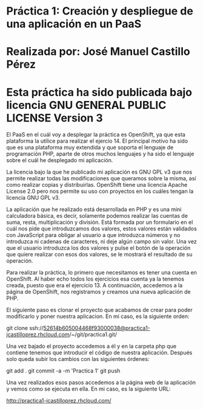 Práctica 1: Creación y despliegue de una aplicación en un PaaS
=========
Realizada por: José Manuel Castillo Pérez
=========
Esta práctica ha sido publicada bajo licencia GNU GENERAL PUBLIC LICENSE Version 3
=========
El PaaS en el cuál voy a desplegar la práctica es OpenShift, ya que esta plataforma la utilice para realizar el ejercio 14. El principal motivo ha sido que es una plataforma muy extendida y que soporta el lenguaje de programación PHP, aparte de otros muchos lenguajes y ha sido el lenguaje sobre el cuál he desplegado mi aplicación. 

La licencia bajo la que he publicado mi aplicación es GNU GPL v3 que nos permite realizar todas las modificaciones que queramos sobre la misma, así como realizar copias y distribuirlas. OpenShift tiene una licencia Apache License 2.0 pero nos permite su uso con proyectos en los cuáles tengan la licencia GNU GPL v3. 

La aplicación que he realizado está desarrollada en PHP y es una mini calculadora básica, es decir, solamente podemos realizar las cuentas de suma, resta, multiplicación y división. Está formada por un formulario en el cuál nos pide que introduzcamos dos valores, estos valores están validados con JavaScript para obligar al usuario a que introduzca números y no introduzca ni cadenas de caracteres, ni deje algún campo sin valor. Una vez que el usuario introduzca los dos valores y pulse el botón de la operación que quiere realizar con esos dos valores, se le mostrará el resultado de su operación. 

Para realizar la práctica, lo primero que necesitamos es tener una cuenta en OpenShift. Al haber echo todos los ejercicios esa cuenta ya la tenemos creada, puesto que era el ejercicio 13. A continuación, accedemos a la página de OpenShift, nos registramos y creamos una nueva aplicación de PHP. 

El siguiente paso es clonar el proyecto que acabamos de crear para poder modificarlo y poner nuestra aplicacion. En mi caso, es la siguiente orden:

 git clone ssh://52614b605004468f93000038@practica1-jcastilloprez.rhcloud.com/~/git/practica1.git/

Una vez bajado el proyecto accedemos a él y en la carpeta php que contiene tenemos que introducir el código de nuestra aplicación. Después solo queda subir los cambios con las siguientes órdenes:

 git add .
 git commit -a -m 'Practica 1'
 git push

Una vez realizados esos pasos accedemos a la página web de la aplicación y vemos como se ejecuta en ella. En mi caso, es la siguiente URL:

 http://practica1-jcastilloprez.rhcloud.com/
